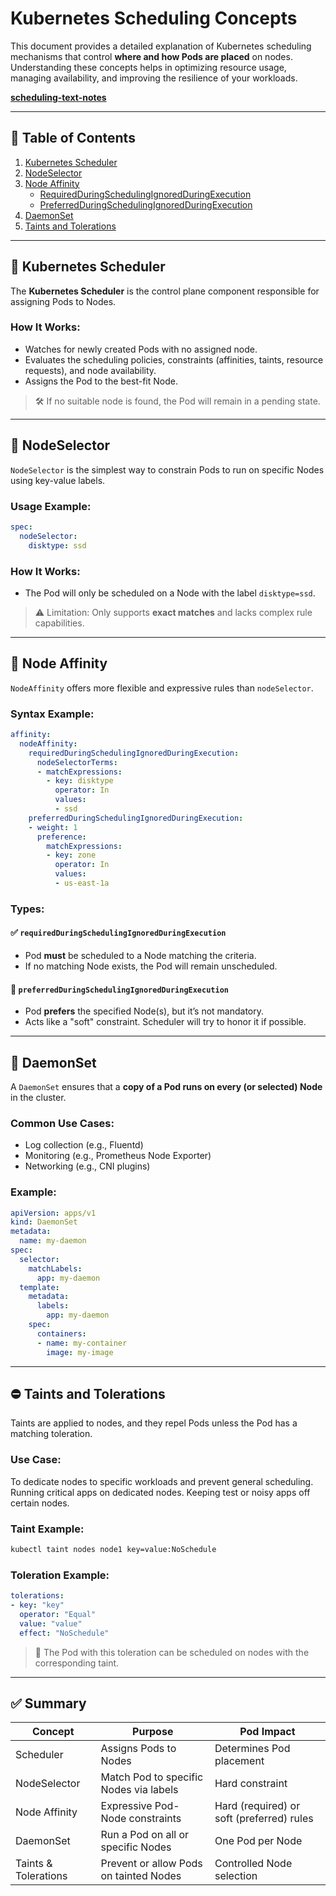 # Kubernetes Scheduling Concepts

This document provides a detailed explanation of Kubernetes scheduling mechanisms that control **where and how Pods are placed** on nodes. Understanding these concepts helps in optimizing resource usage, managing availability, and improving the resilience of your workloads.

**[scheduling-text-notes](https://github.com/debasish2110/kubernetes/blob/master/0_notes/kubernets%20Schedulers.txt)**

---

## 📌 Table of Contents

1. [Kubernetes Scheduler](#kubernetes-scheduler)
2. [NodeSelector](#nodeselector)
3. [Node Affinity](#node-affinity)
   - [RequiredDuringSchedulingIgnoredDuringExecution](#requiredduringschedulingignoredduringexecution)
   - [PreferredDuringSchedulingIgnoredDuringExecution](#preferredduringschedulingignoredduringexecution)
4. [DaemonSet](#daemonset)
5. [Taints and Tolerations](#taints-and-tolerations)

---

## 🧠 Kubernetes Scheduler

The **Kubernetes Scheduler** is the control plane component responsible for assigning Pods to Nodes.

### How It Works:
- Watches for newly created Pods with no assigned node.
- Evaluates the scheduling policies, constraints (affinities, taints, resource requests), and node availability.
- Assigns the Pod to the best-fit Node.

> 🛠️ If no suitable node is found, the Pod will remain in a pending state.

---

## 🎯 NodeSelector

`NodeSelector` is the simplest way to constrain Pods to run on specific Nodes using key-value labels.

### Usage Example:

```yaml
spec:
  nodeSelector:
    disktype: ssd
```

### How It Works:
- The Pod will only be scheduled on a Node with the label `disktype=ssd`.

> ⚠️ Limitation: Only supports **exact matches** and lacks complex rule capabilities.

---

## 🔁 Node Affinity

`NodeAffinity` offers more flexible and expressive rules than `nodeSelector`.

### Syntax Example:

```yaml
affinity:
  nodeAffinity:
    requiredDuringSchedulingIgnoredDuringExecution:
      nodeSelectorTerms:
      - matchExpressions:
        - key: disktype
          operator: In
          values:
          - ssd
    preferredDuringSchedulingIgnoredDuringExecution:
    - weight: 1
      preference:
        matchExpressions:
        - key: zone
          operator: In
          values:
          - us-east-1a
```

### Types:

#### ✅ `requiredDuringSchedulingIgnoredDuringExecution`
- Pod **must** be scheduled to a Node matching the criteria.
- If no matching Node exists, the Pod will remain unscheduled.

#### 🤝 `preferredDuringSchedulingIgnoredDuringExecution`
- Pod **prefers** the specified Node(s), but it’s not mandatory.
- Acts like a "soft" constraint. Scheduler will try to honor it if possible.

---

## 🧱 DaemonSet

A `DaemonSet` ensures that a **copy of a Pod runs on every (or selected) Node** in the cluster.

### Common Use Cases:
- Log collection (e.g., Fluentd)
- Monitoring (e.g., Prometheus Node Exporter)
- Networking (e.g., CNI plugins)

### Example:

```yaml
apiVersion: apps/v1
kind: DaemonSet
metadata:
  name: my-daemon
spec:
  selector:
    matchLabels:
      app: my-daemon
  template:
    metadata:
      labels:
        app: my-daemon
    spec:
      containers:
      - name: my-container
        image: my-image
```

---

## ⛔ Taints and Tolerations

Taints are applied to nodes, and they repel Pods unless the Pod has a matching toleration.

### Use Case:
To dedicate nodes to specific workloads and prevent general scheduling.
Running critical apps on dedicated nodes.
Keeping test or noisy apps off certain nodes.

### Taint Example:

```bash
kubectl taint nodes node1 key=value:NoSchedule
```

### Toleration Example:

```yaml
tolerations:
- key: "key"
  operator: "Equal"
  value: "value"
  effect: "NoSchedule"
```

> 🔄 The Pod with this toleration can be scheduled on nodes with the corresponding taint.

---

## ✅ Summary

| Concept            | Purpose                                     | Pod Impact                               |
|--------------------|---------------------------------------------|-------------------------------------------|
| Scheduler          | Assigns Pods to Nodes                       | Determines Pod placement                  |
| NodeSelector       | Match Pod to specific Nodes via labels      | Hard constraint                           |
| Node Affinity      | Expressive Pod-Node constraints             | Hard (required) or soft (preferred) rules |
| DaemonSet          | Run a Pod on all or specific Nodes          | One Pod per Node                          |
| Taints & Tolerations | Prevent or allow Pods on tainted Nodes    | Controlled Node selection                 |